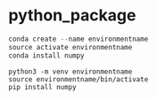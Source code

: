 # python_package

```python
conda create --name environmentname
source activate environmentname
conda install numpy
```


```
python3 -m venv environmentname
source environmentname/bin/activate
pip install numpy
```
